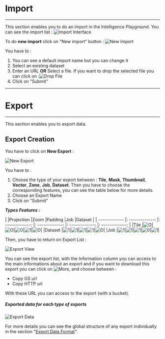 # Import

-----------------

This section enables you to do an import in the Intelligence Playground. You can see the import list :
![Import Interface](/images/web_ui/import.png)

To do **new import** click on "New import" button :
![New Import](/images/web_ui/import_new.png)

You have to :

1. You can see a default import name but you can change it
2. Select an existing dataset
3. Enter an URL **OR** Select a file. If you want to drop the selected file you can click on :![Drop File](/images/web_ui/import_dropfile.png)
4. Click on "Submit"

-----------------

# Export

-----------------

This section enables you to export data. 

## Export Creation

You have to click on **New Export** :

![New Export](/images/web_ui/export_new.png)

You have to :

1. Choose the type of your export between : **Tile**, **Mask**, **Thumbnail**, **Vector**, **Zone**, **Job**, **Dataset**. Then you have to choose the corresponding features, you can see the table below for more details.
2. Choose an Export Name
3. Click on "Submit"

**_Types Features :_**

|               |Projection       |Zoom             |Padding          |Job              |Dataset          |
| ------------- |: -------------: |: -------------: |: -------------: |: -------------: |: -------------: |
|Tile           |![O](/images/web_ui/1.png)|![O](/images/web_ui/1.png)|![O](/images/web_ui/1.png)|![1](/images/web_ui/2.png)|![O](/images/web_ui/1.png)|
|Dataset        |![1](/images/web_ui/2.png)|![1](/images/web_ui/2.png)|![1](/images/web_ui/2.png)|![1](/images/web_ui/2.png)|![O](/images/web_ui/1.png)|
|Job            |![1](/images/web_ui/2.png)|![1](/images/web_ui/2.png)|![1](/images/web_ui/2.png)|![0](/images/web_ui/1.png)|![1](/images/web_ui/2.png)|

Then, you have to return on Export List :

![Export View](/images/web_ui/export_view.png)

You can see the export list, with the Information column you can access to the main informations about an export and if you want to download this export you can click on ![More](/images/web_ui/datasets_more.png), and choose between :

- Copy GS url
- Copy HTTP url

With these URL you can access to the export (with a bucket).

##### Exported data for each type of exports

![Export Data](/images/web_ui/infos_exports.png)

For more details you can see the global structure of any export individually in the section "[Export Data Format](../playground/export_format.md)".